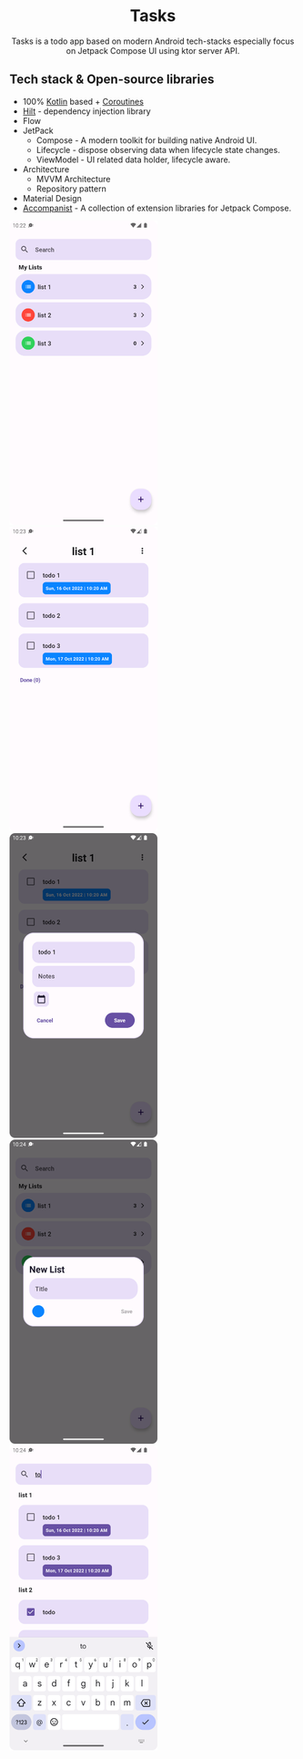 <h1 align="center">Tasks</h1>

<p align="center"> 
Tasks is a todo app based on modern Android tech-stacks especially focus on Jetpack Compose UI using ktor server API.
</p>

## Tech stack & Open-source libraries
- 100% [Kotlin](https://kotlinlang.org/) based + [Coroutines](https://github.com/Kotlin/kotlinx.coroutines)
- [Hilt](https://developer.android.com/training/dependency-injection/hilt-android) - dependency injection library
- Flow
- JetPack
    - Compose - A modern toolkit for building native Android UI.
    - Lifecycle - dispose observing data when lifecycle state changes.
    - ViewModel - UI related data holder, lifecycle aware.
- Architecture
    - MVVM Architecture
    - Repository pattern
- Material Design
- [Accompanist](https://github.com/google/accompanist) - A collection of extension libraries for Jetpack Compose.

<img src="images/Screenshot_20221016_102227.png" width="260">
<img src="images/Screenshot_20221016_102309.png" width="260">
<img src="images/Screenshot_20221016_102339.png" width="260"> 
<img src="images/Screenshot_20221016_102415.png" width="260">
<img src="images/Screenshot_20221016_102437.png" width="260">
